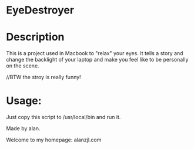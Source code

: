 # EyeDestroyer
# Description

This is a project used in Macbook to "relax" your eyes. It tells a story and change the backlight of your laptop and make you feel like to be personally on the scene.

//BTW the stroy is really funny!
# Usage:

Just copy this script to /usr/local/bin and run it. 


Made by alan.

Welcome to my homepage: alanzjl.com
